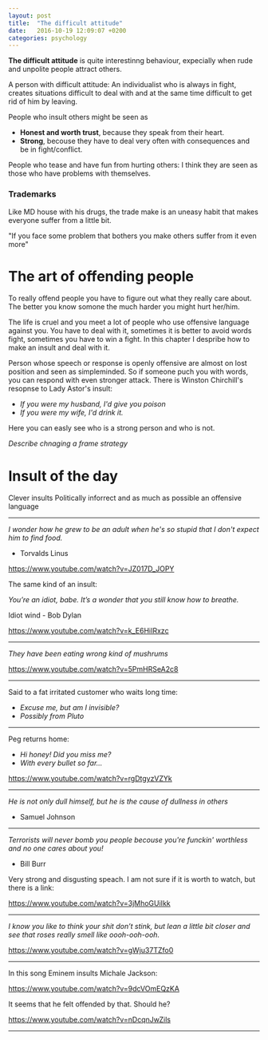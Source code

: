 ```yaml
---
layout: post
title:  "The difficult attitude"
date:   2016-10-19 12:09:07 +0200
categories: psychology
--- 
```


**The difficult attitude** is quite interestinng behaviour, expecially when rude and unpolite people attract others. 

A person with difficult attitude: An individualist who is always in fight, creates situations difficult to deal with and at the same time difficult to get rid of him by leaving.


People who insult others might be seen as

* **Honest and worth trust**, because they speak from their heart.
* **Strong**, becouse they have to deal very often with consequences and be in fight/conflict.

People who tease and have fun from hurting others: I think they are seen as those who have problems with themselves. 

### Trademarks 

Like MD house with his drugs, the trade make is an uneasy habit that makes everyone suffer from a little bit.

"If you face some problem that bothers you make others suffer from it even more"

# The art of offending people

To really offend people you have to figure out what they really care about. The better you know somone the much harder you might hurt her/him.

The life is cruel and you meet a lot of people who use offensive language against you. You have to deal with it, sometimes it is better to avoid words fight, sometimes you have to win a fight. In this chapter I despribe how to make an insult and deal with it.

Person whose speech or response is openly offensive are almost on lost position and seen as simpleminded. So if someone puch you with words, you can respond with even stronger attack. There is Winston Chirchill's resopnse to Lady Astor's insult:

- *If you were my husband, I'd give you poison*
- *If you were my wife, I'd drink it.*

Here you can easly see who is a strong person and who is not. 

*Describe chnaging a frame strategy*



# Insult of the day

Clever insults Politically inforrect and as much as possible an offensive language

---
*I wonder how he grew to be an adult when he's so stupid that I don't expect him to find food.*
- Torvalds Linus

https://www.youtube.com/watch?v=JZ017D_JOPY

The same kind of an insult:

*You’re an idiot, babe. It’s a wonder that you still know how to breathe.*

Idiot wind - Bob Dylan

https://www.youtube.com/watch?v=k_E6HiIRxzc

---
*They have been eating wrong kind of mushrums*

https://www.youtube.com/watch?v=5PmHRSeA2c8

---
Said to a fat irritated customer who waits long time:

- *Excuse me, but am I invisible?*
- *Possibly from Pluto*

---
Peg returns home:

- *Hi honey! Did you miss me?*
- *With every bullet so far...*

https://www.youtube.com/watch?v=rgDtgyzVZYk

---

*He is not only dull himself, but he is the cause of dullness in others*
- Samuel Johnson

---

*Terrorists will never bomb you people becouse you're funckin' worthless and no one cares about you!*
- Bill Burr

Very strong and disgusting speach. I am not sure if it is worth to watch, but there is a link:

https://www.youtube.com/watch?v=3jMhoGUiIkk

---

*I know you like to think your shit don’t stink, but lean a little bit closer and see that roses really smell like oooh-ooh-ooh.*

https://www.youtube.com/watch?v=gWju37TZfo0

---
In this song Eminem insults Michale Jackson:

https://www.youtube.com/watch?v=9dcVOmEQzKA

It seems that he felt offended by that. Should he?

https://www.youtube.com/watch?v=nDcqnJwZils

---